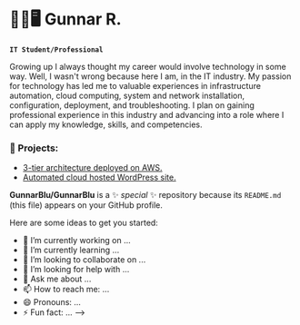 # 👨‍🔧🖥️ Gunnar R.

**`IT Student/Professional`**

Growing up I always thought my career would involve technology in some way. Well, I wasn't wrong because here I am, in the IT industry. My passion for technology has led me to valuable experiences in infrastructure automation, cloud computing, system and network installation, configuration, deployment, and troubleshooting. I plan on gaining professional experience in this industry and advancing into a role where I can apply my knowledge, skills, and competencies.

### 💼 Projects: <br>
- [3-tier architecture deployed on AWS.](https://github.com/GunnarBlu/3-TierArchitectureAWS)
- [Automated cloud hosted WordPress site.](https://github.com/GunnarBlu/AnsibleCloudAutomation)

**GunnarBlu/GunnarBlu** is a ✨ _special_ ✨ repository because its `README.md` (this file) appears on your GitHub profile.

Here are some ideas to get you started:

- 🔭 I’m currently working on ...
- 🌱 I’m currently learning ...
- 👯 I’m looking to collaborate on ...
- 🤔 I’m looking for help with ...
- 💬 Ask me about ...
- 📫 How to reach me: ...
- 😄 Pronouns: ...
- ⚡ Fun fact: ...
-->
